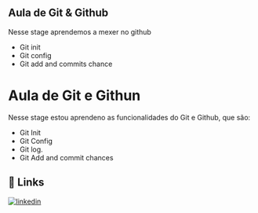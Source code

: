 ## Aula de Git & Github 

Nesse stage aprendemos a mexer no github

- Git init
- Git config
- Git add and commits chance



# Aula de Git e Githun

Nesse stage estou aprendeno as funcionalidades do Git e Github, que são:


- Git Init
- Git Config
- Git log.
- Git Add and commit chances


## 🔗 Links
[![linkedin](https://img.shields.io/badge/linkedin-0A66C2?style=for-the-badge&logo=linkedin&logoColor=white)](https://www.linkedin.com/in/laureana-vanessa/)

